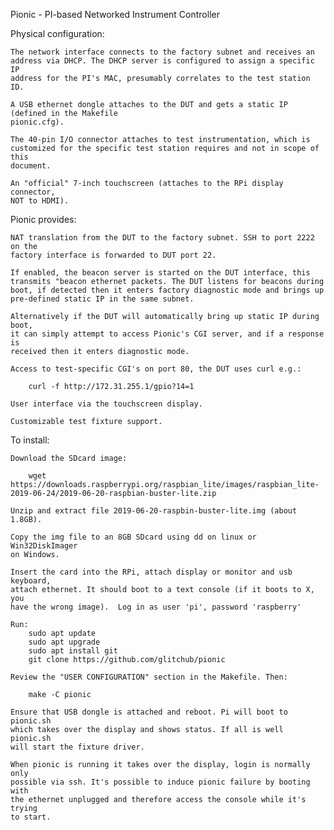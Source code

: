 Pionic - PI-based Networked Instrument Controller

Physical configuration:

    The network interface connects to the factory subnet and receives an
    address via DHCP. The DHCP server is configured to assign a specific IP
    address for the PI's MAC, presumably correlates to the test station ID.

    A USB ethernet dongle attaches to the DUT and gets a static IP (defined in the Makefile 
    pionic.cfg).

    The 40-pin I/O connector attaches to test instrumentation, which is
    customized for the specific test station requires and not in scope of this
    document.

    An "official" 7-inch touchscreen (attaches to the RPi display connector,
    NOT to HDMI).

Pionic provides:

    NAT translation from the DUT to the factory subnet. SSH to port 2222 on the
    factory interface is forwarded to DUT port 22.

    If enabled, the beacon server is started on the DUT interface, this
    transmits "beacon ethernet packets. The DUT listens for beacons during
    boot, if detected then it enters factory diagnostic mode and brings up
    pre-defined static IP in the same subnet.

    Alternatively if the DUT will automatically bring up static IP during boot,
    it can simply attempt to access Pionic's CGI server, and if a response is
    received then it enters diagnostic mode.

    Access to test-specific CGI's on port 80, the DUT uses curl e.g.:

        curl -f http://172.31.255.1/gpio?14=1

    User interface via the touchscreen display. 

    Customizable test fixture support.
    
To install:

    Download the SDcard image:
    
        wget https://downloads.raspberrypi.org/raspbian_lite/images/raspbian_lite-2019-06-24/2019-06-20-raspbian-buster-lite.zip

    Unzip and extract file 2019-06-20-raspbin-buster-lite.img (about 1.8GB). 

    Copy the img file to an 8GB SDcard using dd on linux or Win32DiskImager
    on Windows.

    Insert the card into the RPi, attach display or monitor and usb keyboard,
    attach ethernet. It should boot to a text console (if it boots to X, you
    have the wrong image).  Log in as user 'pi', password 'raspberry'

    Run:
        sudo apt update
        sudo apt upgrade
        sudo apt install git
        git clone https://github.com/glitchub/pionic

    Review the "USER CONFIGURATION" section in the Makefile. Then:

        make -C pionic

    Ensure that USB dongle is attached and reboot. Pi will boot to pionic.sh
    which takes over the display and shows status. If all is well pionic.sh
    will start the fixture driver.

    When pionic is running it takes over the display, login is normally only
    possible via ssh. It's possible to induce pionic failure by booting with
    the ethernet unplugged and therefore access the console while it's trying
    to start.
